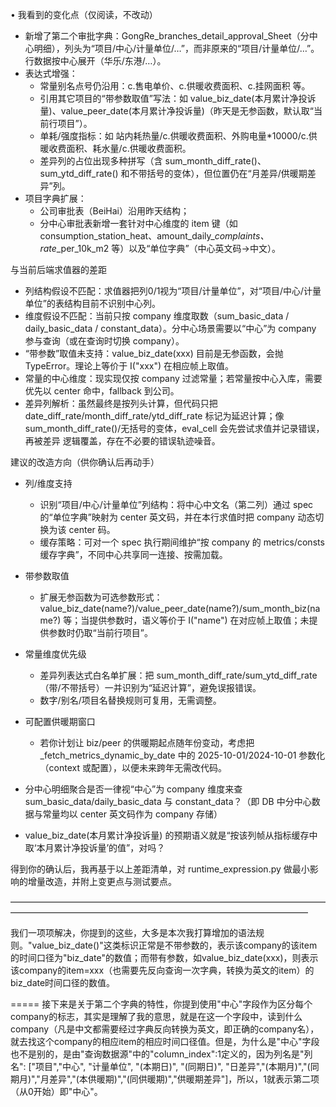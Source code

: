 
• 我看到的变化点（仅阅读，不改动）
                                                                                                                                                                                               
  - 新增了第二个审批字典：GongRe_branches_detail_approval_Sheet（分中心明细），列头为“项目/中心/计量单位/…”，而非原来的“项目/计量单位/…”。行数据按中心展开（华乐/东港/…）。                    
  - 表达式增强：                                                                                                                                                                               
      - 常量别名点号仍沿用：c.售电单价、c.供暖收费面积、c.挂网面积 等。                                                                                                                        
      - 引用其它项目的“带参数取值”写法：如 value_biz_date(本月累计净投诉量)、value_peer_date(本月累计净投诉量)（昨天是无参函数，默认取“当前行项目”）。                                         
      - 单耗/强度指标：如 站内耗热量/c.供暖收费面积、外购电量*10000/c.供暖收费面积、耗水量/c.供暖收费面积。                                                                                    
      - 差异列的占位出现多种拼写（含 sum_month_diff_rate()、sum_ytd_diff_rate() 和不带括号的变体），但位置仍在“月差异/供暖期差异”列。                                                          
  - 项目字典扩展：                                                                                                                                                                             
      - 公司审批表（BeiHai）沿用昨天结构；                                                                                                                                                     
      - 分中心审批表新增一套针对中心维度的 item 键（如 consumption_station_heat、amount_daily_*_complaints、rate_*_per_10k_m2 等）以及“单位字典”（中心英文码→中文）。                          
                                                                                                                                                                                               
  与当前后端求值器的差距                                                                                                                                                                       
                                                                                                                                                                                               
  - 列结构假设不匹配：求值器把列0/1视为“项目/计量单位”，对“项目/中心/计量单位”的表结构目前不识别中心列。                                                                                       
  - 维度假设不匹配：当前只按 company 维度取数（sum_basic_data / daily_basic_data / constant_data）。分中心场景需要以“中心”为 company 参与查询（或在查询时切换 company）。                      
  - “带参数”取值未支持：value_biz_date(xxx) 目前是无参函数，会抛 TypeError。理论上等价于 I("xxx") 在相应帧上取值。                                                                             
  - 常量的中心维度：现实现仅按 company 过滤常量；若常量按中心入库，需要优先以 center 命中，fallback 到公司。                                                                                   
  - 差异列解析：虽然最终是按列头计算，但代码只把 date_diff_rate/month_diff_rate/ytd_diff_rate 标记为延迟计算；像 sum_month_diff_rate()/无括号的变体，eval_cell 会先尝试求值并记录错误，再被差异    逻辑覆盖，存在不必要的错误轨迹噪音。                                                                                                                                                       
                                                                                                                                                                                               
  建议的改造方向（供你确认后再动手）                                                                                                                                                           
                                                                                                                                                                                               
  - 列/维度支持                                                                                                                                                                                
      - 识别“项目/中心/计量单位”列结构：将中心中文名（第二列）通过 spec 的“单位字典”映射为 center 英文码，并在本行求值时把 company 动态切换为该 center 码。                                    
      - 缓存策略：可对一个 spec 执行期间维护“按 company 的 metrics/consts 缓存字典”，不同中心共享同一连接、按需加载。                                                                          
  - 带参数取值                                                                                                                                                                                 
      - 扩展无参函数为可选参数形式：value_biz_date(name?)/value_peer_date(name?)/sum_month_biz(name?) 等；当提供参数时，语义等价于 I("name") 在对应帧上取值；未提供参数时仍取“当前行项目”。    
  - 常量维度优先级                                                                                                                                                                             
      - 差异列表达式白名单扩展：把 sum_month_diff_rate/sum_ytd_diff_rate（带/不带括号）一并识别为“延迟计算”，避免误报错误。
      - 数字/别名/项目名替换规则可复用，无需调整。
  - 可配置供暖期窗口
      - 若你计划让 biz/peer 的供暖期起点随年份变动，考虑把 _fetch_metrics_dynamic_by_date 中的 2025-10-01/2024-10-01 参数化（context 或配置），以便未来跨年无需改代码。

  - 分中心明细聚合是否一律视“中心”为 company 维度来查 sum_basic_data/daily_basic_data 与 constant_data？（即 DB 中分中心数据与常量均以 center 英文码作为 company 存储）
  - value_biz_date(本月累计净投诉量) 的预期语义就是“按该列帧从指标缓存中取‘本月累计净投诉量’的值”，对吗？

  得到你的确认后，我再基于以上差距清单，对 runtime_expression.py 做最小影响的增量改造，并附上变更点与测试要点。


——————————————————————————————————————————————————————————————————————

我们一项项解决，你提到的这些，大多是本次我打算增加的语法规则。"value_biz_date()"这类标识正常是不带参数的，表示该company的该item的时间口径为"biz_date"的数值；而带有参数，如value_biz_date(xxx)，则表示该company的item=xxx（也需要先反向查询一次字典，转换为英文的item）的biz_date时间口径的数值。

=====
接下来是关于第二个字典的特性，你提到使用"中心"字段作为区分每个company的标志，其实是理解了我的意思，就是在这一个字段中，读到什么company（凡是中文都需要经过字典反向转换为英文，即正确的company名），就去找这个company的相应item的相应时间口径值。但是，为什么是"中心"字段也不是别的，是由"查询数据源"中的"column_index":1定义的，因为列名是"列名": ["项目","中心", "计量单位", "(本期日)", "(同期日)", "日差异","(本期月)","(同期月)","月差异","(本供暖期)","(同供暖期)","供暖期差异"]，所以，1就表示第二项（从0开始）即"中心"。